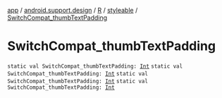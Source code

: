 [app](../../../index.md) / [android.support.design](../../index.md) / [R](../index.md) / [styleable](index.md) / [SwitchCompat_thumbTextPadding](.)

# SwitchCompat_thumbTextPadding

`static val SwitchCompat_thumbTextPadding: `[`Int`](https://kotlinlang.org/api/latest/jvm/stdlib/kotlin/-int/index.html)
`static val SwitchCompat_thumbTextPadding: `[`Int`](https://kotlinlang.org/api/latest/jvm/stdlib/kotlin/-int/index.html)
`static val SwitchCompat_thumbTextPadding: `[`Int`](https://kotlinlang.org/api/latest/jvm/stdlib/kotlin/-int/index.html)
`static val SwitchCompat_thumbTextPadding: `[`Int`](https://kotlinlang.org/api/latest/jvm/stdlib/kotlin/-int/index.html)